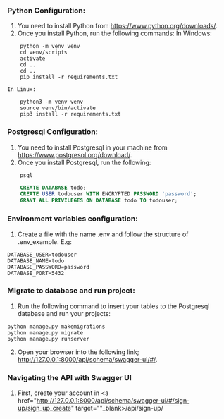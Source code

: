 ### Python Configuration:
1. You need to install Python from https://www.python.org/downloads/.
2. Once you install Python, run the following commands:
    In Windows:
```Shell
    python -m venv venv
    cd venv/scripts
    activate
    cd ..
    cd ..
    pip install -r requirements.txt
```
    In Linux:
```Shell
    python3 -m venv venv
    source venv/bin/activate
    pip3 install -r requirements.txt
```
### Postgresql Configuration:
1. You need to install Postgresql in your machine from https://www.postgresql.org/download/.
2. Once you install Postgresql, run the following:

```Shell
    psql
```
```SQL
    CREATE DATABASE todo;
    CREATE USER todouser WITH ENCRYPTED PASSWORD 'password';
    GRANT ALL PRIVILEGES ON DATABASE todo TO todouser;
```
### Environment variables configuration:
1. Create a file with the name .env and follow the structure of .env_example. E.g:
```Shell
DATABASE_USER=todouser
DATABASE_NAME=todo
DATABASE_PASSWORD=password
DATABASE_PORT=5432
```
### Migrate to database and run project:
1. Run the following command to insert your tables to the Postgresql database and run your projects:

```Shell
python manage.py makemigrations
python manage.py migrate
python manage.py runserver
```

2. Open your browser into the following link; http://127.0.0.1:8000/api/schema/swagger-ui/#/.

### Navigating the API with Swagger UI
1. First, create your account in <a href="http://127.0.0.1:8000/api/schema/swagger-ui/#/sign-up/sign_up_create" target=""_blank>/api/sign-up/</a>
